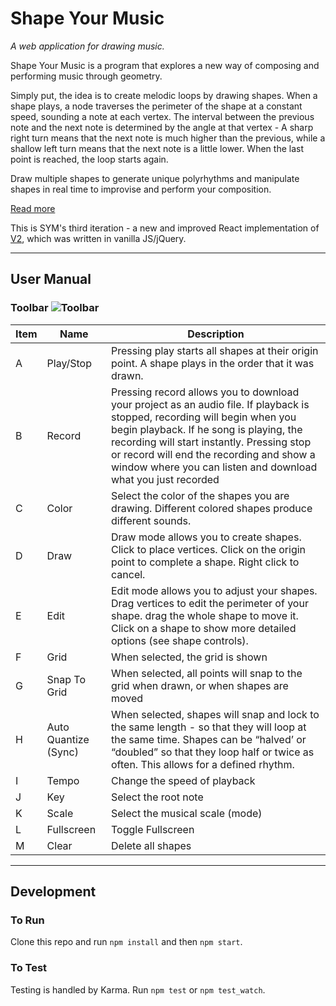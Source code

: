 # Shape Your Music
_A web application for drawing music._

Shape Your Music is a program that explores a new way of composing and performing music through geometry.

Simply put, the idea is to create melodic loops by drawing shapes. When a shape plays, a node traverses the perimeter of the shape at a constant speed, sounding a note at each vertex. The interval between the previous note and the next note is determined by the angle at that vertex - A sharp right turn means that the next note is much higher than the previous, while a shallow left turn means that the next note is a little lower. When the last point is reached, the loop starts again.

Draw multiple shapes to generate unique polyrhythms and manipulate shapes in real time to improvise and perform your composition.

[Read more](https://ejarzo.github.io/#sym)

This is SYM's third iteration - a new and improved React implementation of [V2](https://github.com/ejarzo/sym_v2), which was written in vanilla JS/jQuery.

-----------

## User Manual

### Toolbar ![Toolbar](https://github.com/ejarzo/Shape-Your-Music/blob/master/src/static/img/readme_images/toolbar.png)

Item | Name          | Description       |
---- | ------------- | ----------------- |
A    | Play/Stop     | Pressing play starts all shapes at their origin point. A shape plays in the order that it was drawn. |
B    | Record        | Pressing record allows you to download your project as an audio file. If playback is stopped, recording will begin when you begin playback. If he song is playing, the recording will start instantly. Pressing stop or record will end the recording and show a window where you can listen and download what you just recorded |
C    | Color         | Select the color of the shapes you are drawing. Different colored shapes produce different sounds. |
D    | Draw          | Draw mode allows you to create shapes. Click to place vertices. Click on the origin point to complete a shape. Right click to cancel. |
E    | Edit          | Edit mode allows you to adjust your shapes. Drag vertices to edit the perimeter of your shape. drag the whole shape to move it. Click on a shape to show more detailed options (see shape controls). |
F    | Grid          | When selected, the grid is shown |
G    | Snap To Grid  | When selected, all points will snap to the grid when drawn, or when shapes are moved |
H    | Auto Quantize (Sync) | When selected, shapes will snap and lock to the same length - so that they will loop at the same time. Shapes can be “halved’ or “doubled” so that they loop half or twice as often. This allows for a defined rhythm. |
I    | Tempo         | Change the speed of playback |
J    | Key           | Select the root note |
K    | Scale         | Select the musical scale (mode) |
L    | Fullscreen    | Toggle Fullscreen |
M    | Clear         | Delete all shapes |

-----------

## Development
### To Run
Clone this repo and run `npm install` and then `npm start`.

### To Test
Testing is handled by Karma. Run `npm test` or `npm test_watch`.
